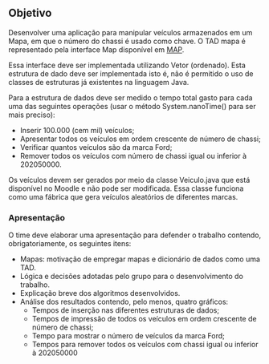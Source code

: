 ## Objetivo 

Desenvolver uma aplicação para manipular veículos armazenados em um Mapa, em que o número do chassi é usado como chave. O TAD mapa é representado pela interface Map disponível em [MAP](https://docs.oracle.com/javase/7/docs/api/java/util/Map.html).

Essa interface deve ser implementada utilizando Vetor (ordenado). Esta estrutura de dado deve ser implementada isto é, não é permitido o uso de classes de estruturas já existentes na linguagem Java.

Para a estrutura de dados deve ser medido o tempo total gasto para cada uma das 
seguintes operações (usar o método System.nanoTime() para ser mais preciso):

* Inserir 100.000 (cem mil) veículos;
* Apresentar todos os veículos em ordem crescente de número de chassi;
* Verificar quantos veículos são da marca Ford;
* Remover todos os veículos com número de chassi igual ou inferior à 202050000.

Os veículos devem ser gerados por meio da classe Veiculo.java que está disponível no Moodle e não pode ser modificada. Essa classe funciona como uma fábrica que gera veículos aleatórios de diferentes marcas.

### Apresentação 

O time deve elaborar uma apresentação para defender o trabalho contendo, 
obrigatoriamente, os seguintes itens:

* Mapas: motivação de empregar mapas e dicionário de dados como uma TAD.
* Lógica e decisões adotadas pelo grupo para o desenvolvimento do trabalho.
* Explicação breve dos algoritmos desenvolvidos.
* Análise dos resultados contendo, pelo menos, quatro gráficos:
    * Tempos de inserção nas diferentes estruturas de dados;
    * Tempos de impressão de todos os veículos em ordem crescente de número de chassi;
    * Tempo para mostrar o número de veículos da marca Ford;
    * Tempos para remover todos os veículos com chassi igual ou inferior à 202050000